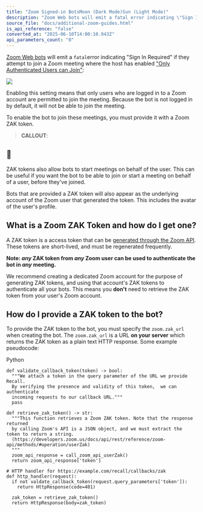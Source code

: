 ```yaml
---
title: "Zoom Signed-in BotsMoon (Dark Mode)Sun (Light Mode)"
description: "Zoom Web bots will emit a fatal error indicating \"Sign In Required\" if they attempt to join a Zoom meeting where the host has enabled \"Only Authenticated Users can Join\" : Enabling this setting means that only users who are logged in to a Zoom account are permitted to join the meeting. Because the b..."
source_file: "docs/additional-zoom-guides.html"
is_api_reference: "false"
converted_at: "2025-06-10T14:00:10.943Z"
api_parameters_count: "0"
---
```

[Zoom Web bots](https://recallai.readme.io/reference/zoom#zoom-web) will emit a `fatal`error indicating "Sign In Required" if they attempt to join a Zoom meeting where the host has enabled ["Only Authenticated Users can Join"](https://support.zoom.com/hc/en/article?id=zm_kb&sysparm_article=KB0063837):

![](https://files.readme.io/5df8b2a031760d2b49997b5de87ef585f013fa27f7a4b20a0e0c62ffb63f631a-CleanShot_2025-01-16_at_08.52.54.png)

Enabling this setting means that only users who are logged in to a Zoom account are permitted to join the meeting. Because the bot is not logged in by default, it will not be able to join the meeting.

To enable the bot to join these meetings, you must provide it with a Zoom ZAK token.

> **CALLOUT**:

## 📘

ZAK tokens also allow bots to start meetings on behalf of the user. This can be useful if you want the bot to be able to join or start a meeting on behalf of a user, before they've joined.

Bots that are provided a ZAK token will also appear as the underlying account of the Zoom user that generated the token. This includes the avatar of the user's profile.

## What is a Zoom ZAK Token and how do I get one?

[](#what-is-a-zoom-zak-token-and-how-do-i-get-one)

A ZAK token is a access token that can be [generated through the Zoom API](https://developers.zoom.us/docs/meeting-sdk/auth/#start-meetings-and-webinars-with-a-zoom-users-zak-token). These tokens are short-lived, and must be regenerated frequently.

**Note: *any* ZAK token from *any* Zoom user can be used to authenticate the bot in *any* meeting.**

We recommend creating a dedicated Zoom account for the purpose of generating ZAK tokens, and using that account's ZAK tokens to authenticate all your bots. This means you **don't** need to retrieve the ZAK token from your user's Zoom account.

## How do I provide a ZAK token to the bot?

[](#how-do-i-provide-a-zak-token-to-the-bot)

To provide the ZAK token to the bot, you must specify the `zoom.zak_url` when creating the bot. The `zoom.zak_url` is a URL **on your server** which returns the ZAK token as a plain text HTTP response. Some example pseudocode:

Python

```
def validate_callback_token(token) -> bool:
  """We attach a token in the query parameter of the URL we provide Recall.
  By verifying the presence and validity of this token,  we can authenticate
  incoming requests to our callback URL."""
  pass

def retrieve_zak_token() -> str:
  """This function retrieves a Zoom ZAK token. Note that the response returned
  by calling Zoom's API is a JSON object, and we must extract the token to return a string.
  (https://developers.zoom.us/docs/api/rest/reference/zoom-api/methods/#operation/userZak)
  """
  zoom_api_response = call_zoom_api_userZak()
  return zoom_api_response['token']

# HTTP handler for https://example.com/recall/callbacks/zak
def http_handler(request):
  if not valdate_callback_token(request.query_parameters['token']):
    return HttpResponse(code=401)

  zak_token = retrieve_zak_token()
  return HttpResponse(body=zak_token)



```
